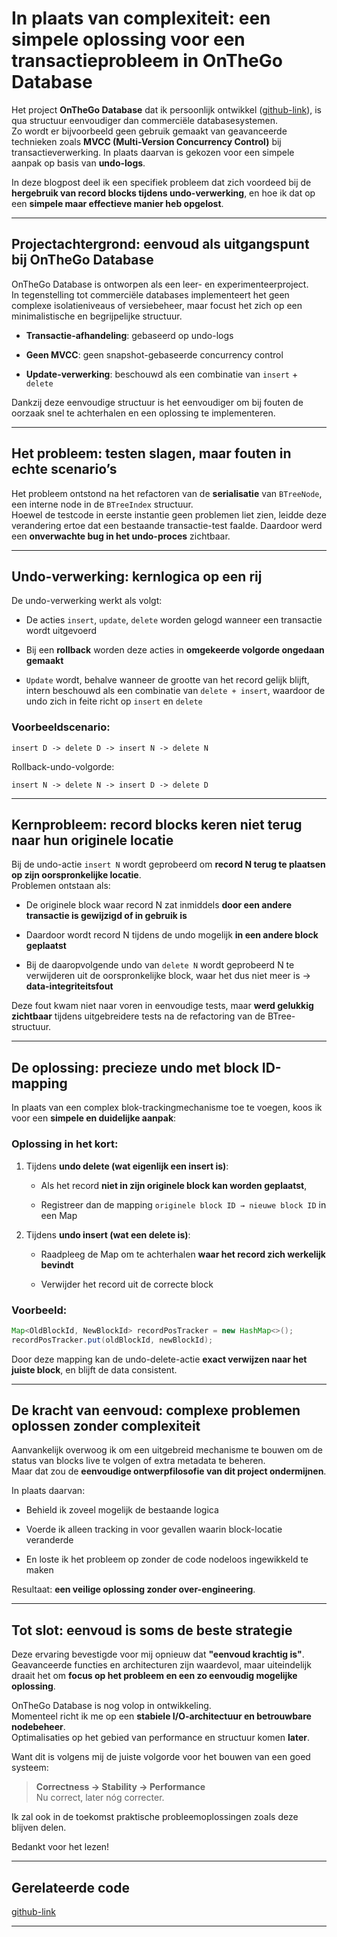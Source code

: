 # In plaats van complexiteit: een simpele oplossing voor een transactieprobleem in  OnTheGo Database

Het project **OnTheGo Database** dat ik persoonlijk ontwikkel ([github-link](https://github.com/nieuwmijnleven/OnTheGoDatabase)), is qua structuur eenvoudiger dan commerciële databasesystemen.  
Zo wordt er bijvoorbeeld geen gebruik gemaakt van geavanceerde technieken zoals **MVCC (Multi-Version Concurrency Control)** bij transactieverwerking. In plaats daarvan is gekozen voor een simpele aanpak op basis van **undo-logs**.

In deze blogpost deel ik een specifiek probleem dat zich voordeed bij de **hergebruik van record blocks tijdens undo-verwerking**, en hoe ik dat op een **simpele maar effectieve manier heb opgelost**.

---

## Projectachtergrond: eenvoud als uitgangspunt bij OnTheGo Database

OnTheGo Database is ontworpen als een leer- en experimenteerproject.  
In tegenstelling tot commerciële databases implementeert het geen complexe isolatieniveaus of versiebeheer, maar focust het zich op een minimalistische en begrijpelijke structuur.

- **Transactie-afhandeling**: gebaseerd op undo-logs
    
- **Geen MVCC**: geen snapshot-gebaseerde concurrency control
    
- **Update-verwerking**: beschouwd als een combinatie van `insert` + `delete`
    

Dankzij deze eenvoudige structuur is het eenvoudiger om bij fouten de oorzaak snel te achterhalen en een oplossing te implementeren.

---

## Het probleem: testen slagen, maar fouten in echte scenario’s

Het probleem ontstond na het refactoren van de **serialisatie** van `BTreeNode`, een interne node in de `BTreeIndex` structuur.  
Hoewel de testcode in eerste instantie geen problemen liet zien, leidde deze verandering ertoe dat een bestaande transactie-test faalde. Daardoor werd een **onverwachte bug in het undo-proces** zichtbaar.

---

## Undo-verwerking: kernlogica op een rij

De undo-verwerking werkt als volgt:

- De acties `insert`, `update`, `delete` worden gelogd wanneer een transactie wordt uitgevoerd
    
- Bij een **rollback** worden deze acties in **omgekeerde volgorde ongedaan gemaakt**
    
- `Update` wordt, behalve wanneer de grootte van het record gelijk blijft, intern beschouwd als een combinatie van `delete + insert`, waardoor de undo zich in feite richt op `insert` en `delete`
    

### Voorbeeldscenario:

```text
insert D -> delete D -> insert N -> delete N
```

Rollback-undo-volgorde:

```text
insert N -> delete N -> insert D -> delete D
```

---

## Kernprobleem: record blocks keren niet terug naar hun originele locatie

Bij de undo-actie `insert N` wordt geprobeerd om **record N terug te plaatsen op zijn oorspronkelijke locatie**.  
Problemen ontstaan als:

- De originele block waar record N zat inmiddels **door een andere transactie is gewijzigd of in gebruik is**
    
- Daardoor wordt record N tijdens de undo mogelijk **in een andere block geplaatst**
    
- Bij de daaropvolgende undo van `delete N` wordt geprobeerd N te verwijderen uit de oorspronkelijke block, waar het dus niet meer is → **data-integriteitsfout**
    

Deze fout kwam niet naar voren in eenvoudige tests, maar **werd gelukkig zichtbaar** tijdens uitgebreidere tests na de refactoring van de BTree-structuur.

---

## De oplossing: precieze undo met block ID-mapping

In plaats van een complex blok-trackingmechanisme toe te voegen, koos ik voor een **simpele en duidelijke aanpak**:

### Oplossing in het kort:

1. Tijdens **undo delete (wat eigenlijk een insert is)**:
    
    - Als het record **niet in zijn originele block kan worden geplaatst**,
        
    - Registreer dan de mapping `originele block ID → nieuwe block ID` in een Map
        
2. Tijdens **undo insert (wat een delete is)**:
    
    - Raadpleeg de Map om te achterhalen **waar het record zich werkelijk bevindt**
        
    - Verwijder het record uit de correcte block
        

### Voorbeeld:

```java
Map<OldBlockId, NewBlockId> recordPosTracker = new HashMap<>();
recordPosTracker.put(oldBlockId, newBlockId);
```

Door deze mapping kan de undo-delete-actie **exact verwijzen naar het juiste block**, en blijft de data consistent.

---

## De kracht van eenvoud: complexe problemen oplossen zonder complexiteit

Aanvankelijk overwoog ik om een uitgebreid mechanisme te bouwen om de status van blocks live te volgen of extra metadata te beheren.  
Maar dat zou de **eenvoudige ontwerpfilosofie van dit project ondermijnen**.

In plaats daarvan:

- Behield ik zoveel mogelijk de bestaande logica
    
- Voerde ik alleen tracking in voor gevallen waarin block-locatie veranderde
    
- En loste ik het probleem op zonder de code nodeloos ingewikkeld te maken
    

Resultaat: **een veilige oplossing zonder over-engineering**.

---

## Tot slot: eenvoud is soms de beste strategie

Deze ervaring bevestigde voor mij opnieuw dat **"eenvoud krachtig is"**.  
Geavanceerde functies en architecturen zijn waardevol, maar uiteindelijk draait het om **focus op het probleem en een zo eenvoudig mogelijke oplossing**.

OnTheGo Database is nog volop in ontwikkeling.  
Momenteel richt ik me op een **stabiele I/O-architectuur en betrouwbare nodebeheer**.  
Optimalisaties op het gebied van performance en structuur komen **later**.

Want dit is volgens mij de juiste volgorde voor het bouwen van een goed systeem:

> **Correctness → Stability → Performance**  
> Nu correct, later nóg correcter.

Ik zal ook in de toekomst praktische probleemoplossingen zoals deze blijven delen.

Bedankt voor het lezen!

---

## Gerelateerde code

[github-link](https://github.com/nieuwmijnleven/OnTheGoDatabase/blob/e73fc8ed2f37c932db0c211f284b215194f6bf2d/onthego.database/app/src/main/java/onthego/database/core/table/StandardTable.java#L93)

---
